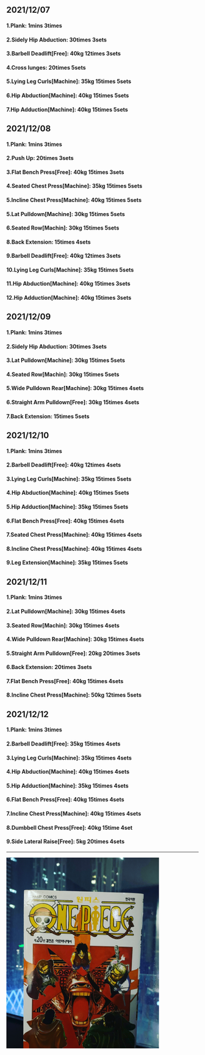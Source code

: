 ## 2021/12/07
#### 1.Plank: 1mins 3times
#### 2.Sidely Hip Abduction: 30times 3sets
#### 3.Barbell Deadlift\[Free\]: 40kg 12times 3sets
#### 4.Cross lunges: 20times 5sets
#### 5.Lying Leg Curls\[Machine\]: 35kg 15times 5sets
#### 6.Hip Abduction\[Machine\]: 40kg 15times 5sets
#### 7.Hip Adduction\[Machine\]: 40kg 15times 5sets

## 2021/12/08
#### 1.Plank: 1mins 3times
#### 2.Push Up: 20times 3sets
#### 3.Flat Bench Press\[Free\]: 40kg 15times 3sets
#### 4.Seated Chest Press\[Machine\]: 35kg 15times 5sets
#### 5.Incline Chest Press\[Machine\]: 40kg 15times 5sets
#### 5.Lat Pulldown\[Machine\]: 30kg 15times 5sets
#### 6.Seated Row\[Machin]: 30kg 15times 5sets
#### 8.Back Extension: 15times 4sets
#### 9.Barbell Deadlift\[Free\]: 40kg 12times 3sets
#### 10.Lying Leg Curls\[Machine\]: 35kg 15times 5sets
#### 11.Hip Abduction\[Machine\]: 40kg 15times 3sets
#### 12.Hip Adduction\[Machine\]: 40kg 15times 3sets

## 2021/12/09
#### 1.Plank: 1mins 3times
#### 2.Sidely Hip Abduction: 30times 3sets
#### 3.Lat Pulldown\[Machine\]: 30kg 15times 5sets
#### 4.Seated Row\[Machin]: 30kg 15times 5sets
#### 5.Wide Pulldown Rear\[Machine\]: 30kg 15times 4sets
#### 6.Straight Arm Pulldown\[Free\]: 30kg 15times 4sets
#### 7.Back Extension: 15times 5sets

## 2021/12/10
#### 1.Plank: 1mins 3times
#### 2.Barbell Deadlift\[Free\]: 40kg 12times 4sets
#### 3.Lying Leg Curls\[Machine\]: 35kg 15times 5sets
#### 4.Hip Abduction\[Machine\]: 40kg 15times 5sets
#### 5.Hip Adduction\[Machine\]: 35kg 15times 5sets
#### 6.Flat Bench Press\[Free\]: 40kg 15times 4sets
#### 7.Seated Chest Press\[Machine\]: 40kg 15times 4sets
#### 8.Incline Chest Press\[Machine\]: 40kg 15times 4sets
#### 9.Leg Extension\[Machine]: 35kg 15times 5sets

## 2021/12/11
#### 1.Plank: 1mins 3times
#### 2.Lat Pulldown\[Machine\]: 30kg 15times 4sets
#### 3.Seated Row\[Machin]: 30kg 15times 4sets
#### 4.Wide Pulldown Rear\[Machine\]: 30kg 15times 4sets
#### 5.Straight Arm Pulldown\[Free\]: 20kg 20times 3sets
#### 6.Back Extension: 20times 3sets
#### 7.Flat Bench Press\[Free\]: 40kg 15times 4sets
#### 8.Incline Chest Press\[Machine\]: 50kg 12times 5sets


## 2021/12/12
#### 1.Plank: 1mins 3times
#### 2.Barbell Deadlift\[Free\]: 35kg 15times 4sets
#### 3.Lying Leg Curls\[Machine\]: 35kg 15times 4sets
#### 4.Hip Abduction\[Machine\]: 40kg 15times 4sets
#### 5.Hip Adduction\[Machine\]: 35kg 15times 4sets
#### 6.Flat Bench Press\[Free\]: 40kg 15times 4sets
#### 7.Incline Chest Press\[Machine\]: 40kg 15times 4sets
#### 8.Dumbbell Chest Press\[Free\]: 40kg 15time 4set
#### 9.Side Lateral Raise\[Free\]: 5kg 20times 4sets

---

<img src='./_resources/__020.jpg' width='400px' />
